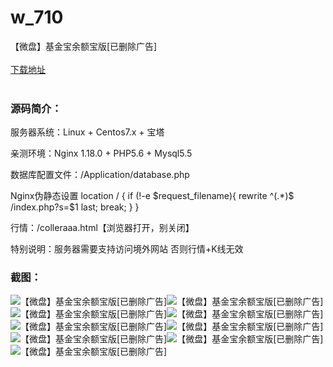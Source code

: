 # w_710
【微盘】基金宝余额宝版[已删除广告]
<br/></br>
[下载地址](https://www.uuid2.com/710.html "下载地址")
<br/></br>
<h3>源码简介：</h3>
<p>服务器系统：Linux + Centos7.x + 宝塔<p>
<p>亲测环境：Nginx 1.18.0 + PHP5.6 + Mysql5.5<p>
<p>数据库配置文件：/Application/database.php<p>
<p>Nginx伪静态设置
location / {
if (!-e $request_filename){
rewrite ^(.*)$ /index.php?s=$1 last; break;
}
}<p>
<p>行情：/colleraaa.html【浏览器打开，别关闭】<p>
<p>特别说明：服务器需要支持访问境外网站 否则行情+K线无效<p>
<h3>截图：</h3>
<img src="https://www.uuid2.com/wp-content/uploads/img/202105/ee4cf3e325.jpg" alt="【微盘】基金宝余额宝版[已删除广告]"><img src="https://www.uuid2.com/wp-content/uploads/img/202105/3021ecc475.jpg" alt="【微盘】基金宝余额宝版[已删除广告]"><img src="https://www.uuid2.com/wp-content/uploads/img/202105/3021ecc715.jpg" alt="【微盘】基金宝余额宝版[已删除广告]"><img src="https://www.uuid2.com/wp-content/uploads/img/202105/62bc310986.png" alt="【微盘】基金宝余额宝版[已删除广告]"><img src="https://www.uuid2.com/wp-content/uploads/img/202105/0082f8b877.png" alt="【微盘】基金宝余额宝版[已删除广告]"><img src="https://www.uuid2.com/wp-content/uploads/img/202105/ad488a7392.png" alt="【微盘】基金宝余额宝版[已删除广告]"><img src="https://www.uuid2.com/wp-content/uploads/img/202105/5924541820.png" alt="【微盘】基金宝余额宝版[已删除广告]"><img src="https://www.uuid2.com/wp-content/uploads/img/202105/1b4bd77679.png" alt="【微盘】基金宝余额宝版[已删除广告]"><img src="https://www.uuid2.com/wp-content/uploads/img/202105/6777d9f865.png" alt="【微盘】基金宝余额宝版[已删除广告]">
